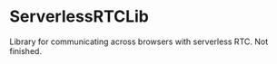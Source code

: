 ServerlessRTCLib
================

Library for communicating across browsers with serverless RTC. Not finished.
